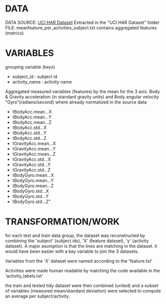 # DATA
DATA SOURCE: [UCI HAR Dataset](https://d396qusza40orc.cloudfront.net/getdata%2Fprojectfiles%2FUCI%20HAR%20Dataset.zip)
Extracted in the "UCI HAR Dataset" folder
FILE: meanfeature_per_activities_subject.txt contains aggregated features (metrics)

# VARIABLES

grouping variable (keys)

+ subject_id : subject id
+ activity_name : activity name

Aggregated measured variables (features) by the mean for the 3 axis. Body & Gravity acceleration (in standard gravity units) and Body angular velocity "Gyro"(radians/second)
where already normalized in the source data

+ tBodyAcc.mean...X
+ tBodyAcc.mean...Y
+ tBodyAcc.mean...Z
+ tBodyAcc.std...X
+ tBodyAcc.std...Y
+ tBodyAcc.std...Z
+ tGravityAcc.mean...X
+ tGravityAcc.mean...Y
+ tGravityAcc.mean...Z
+ tGravityAcc.std...X
+ tGravityAcc.std...Y
+ tGravityAcc.std...Z
+ tBodyGyro.mean...X
+ tBodyGyro.mean...Y
+ tBodyGyro.mean...Z
+ tBodyGyro.std...X
+ tBodyGyro.std...Y
+ tBodyGyro.std...Z"



# TRANSFORMATION/WORK
for each test and train data group, the dataset was reconstructed by combining the 'subject' (subject ids), 'X' (feature dataset), 'y' (activity dataset).
A major asumption is that the lines are matching in the dataset. it would have been easier with a key variable to join the 3 datasets.

Variables from the 'X' dataset were named according to the 'feature.txt'

Activities were made human readable by matching the code available in the 'activity_labels.txt'

the train and tested tidy dataset were then combined (united) and a subset of variables (measured mean/standard deviation) were selected to compute an average per subject/activity.